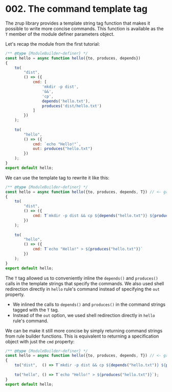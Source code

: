 # 002. The command template tag

The zrup library provides a template string tag function that makes it possible to write more concise commands. This function is available as the `T` member of the module definer parameters object.

Let's recap the module from the first tutorial:

```javascript
/** @type {ModuleBuilder~definer} */
const hello = async function hello({to, produces, depends})
{
    to(
        "dist",
        () => ({
            cmd: [
                'mkdir -p dist',
                '&&',
                'cp',
                depends('hello.txt'),
                produces('dist/hello.txt')
            ]
        })
    );
    
    to(
        "hello",
        () => ({
            cmd: `echo "Hello!"`,
            out: produces("hello.txt")
        })
    );
}
export default hello;
```

We can use the template tag to rewrite it like this:

```javascript
/** @type {ModuleBuilder~definer} */
const hello = async function hello({to, produces, depends, T}) // <- grab T()
{
    to(
        "dist",
        () => ({
            cmd: T`mkdir -p dist && cp ${depends("hello.txt")} ${produces("dist/hello.txt")}`
        })
    );
    
    to(
        "hello",
        () => ({
            cmd: T`echo "Hello!" > ${produces("hello.txt")}`
        })
    );
}
export default hello;
```

The `T` tag allowed us to conveniently inline the `depends()` and `produces()` calls in the template strings that specify the commands. We also used shell redirection directly in `hello` rule's command instead of specifying the `out` property.

 - We inlined the calls to `depends()` and `produces()` in the command strings tagged with the `T` tag.
 - Instead of the `out` option, we used shell redirection directly in `hello` rule's command.

We can be make it still more concise by simply returning command strings from rule builder functions. This is equivalent to returning a specification object with just the `cmd` property:

```javascript
/** @type {ModuleBuilder~definer} */
const hello = async function hello({to, produces, depends, T}) // <- grab T
{
    to("dist",  () => T`mkdir -p dist && cp ${depends("hello.txt")} ${produces("dist/hello.txt")}`);
    
    to("hello", () => T`echo "Hello!" > ${produces("hello.txt")}`);
}
export default hello;
```

